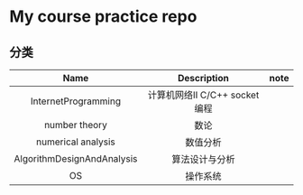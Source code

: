 # My course practice repo
## 分类

|            Name            |          Description          | note |
| :------------------------: | :---------------------------: | :--: |
|    InternetProgramming     | 计算机网络II C/C++ socket编程 |      |
|       number theory        |             数论              |      |
|     numerical analysis     |           数值分析            |      |
| AlgorithmDesignAndAnalysis |        算法设计与分析         |      |
|OS|操作系统||



